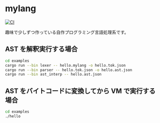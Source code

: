 # mylang

[![CI](https://github.com/0918nobita/mylang/actions/workflows/check.yml/badge.svg)](https://github.com/0918nobita/mylang/actions/workflows/check.yml)

趣味で少しずつ作っている自作プログラミング言語処理系です。

## AST を解釈実行する場合

```bash
cd examples
cargo run --bin lexer -- hello.mylang -o hello.tok.json
cargo run --bin parser -- hello.tok.json -o hello.ast.json
cargo run --bin ast_interp -- hello.ast.json
```

## AST をバイトコードに変換してから VM で実行する場合

```bash
cd examples
./hello
```
